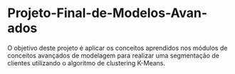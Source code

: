 # Projeto-Final-de-Modelos-Avan-ados
O objetivo deste projeto é aplicar os conceitos aprendidos nos módulos de conceitos avançados de modelagem para realizar uma segmentação de clientes utilizando o algoritmo de clustering K-Means.
